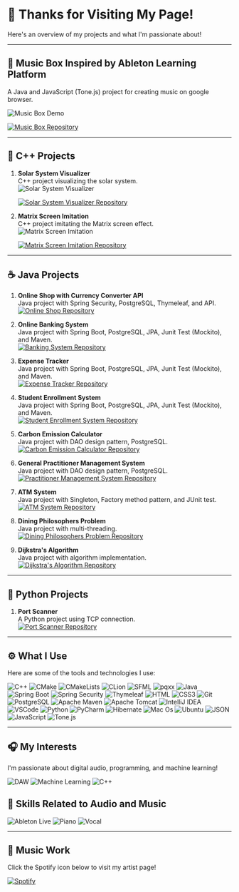 # 👋 Thanks for Visiting My Page!

Here's an overview of my projects and what I'm passionate about!

---

## 🎵 **Music Box Inspired by Ableton Learning Platform**

A Java and JavaScript (Tone.js) project for creating music on google browser.

![Music Box Demo](https://github.com/user-attachments/assets/72b929a7-9bf9-493f-bdc6-9f05855fbe09) 

[![Music Box Repository](https://img.shields.io/badge/-View%20Repo-red?style=for-the-badge&logo=github)](https://github.com/chizuru-nina-yamauchi/Music_Box_Create_Your_Music_GroupWork)

---

## 🚀 **C++ Projects**

1. **Solar System Visualizer**  
   C++ project visualizing the solar system.  
   ![Solar System Visualizer](https://github.com/user-attachments/assets/a9d68a02-da6e-4133-8acc-762107fdbb60)
    
   [![Solar System Visualizer Repository](https://img.shields.io/badge/-View%20Repo-blue?style=for-the-badge&logo=github)](https://github.com/chizuru-nina-yamauchi/Solar_System_Visualizer_Animation_Application)

1. **Matrix Screen Imitation**  
   C++ project imitating the Matrix screen effect.  
   ![Matrix Screen Imitation](https://github.com/user-attachments/assets/9f4ee58a-9197-4c9b-aedb-541684455630)

    [![Matrix Screen Imitation Repository](https://img.shields.io/badge/-View%20Repo-green?style=for-the-badge&logo=github)](https://github.com/chizuru-nina-yamauchi/Matrix_Screen)
   

---

## ☕ **Java Projects**

1. **Online Shop with Currency Converter API**  
   Java project with Spring Security, PostgreSQL, Thymeleaf, and API.  
   [![Online Shop Repository](https://img.shields.io/badge/-View%20Repo-orange?style=for-the-badge)](https://github.com/chizuru-nina-yamauchi/Online_Shop_WIth_Spring_Security_And_API)

2. **Online Banking System**  
   Java project with Spring Boot, PostgreSQL, JPA, Junit Test (Mockito), and Maven.  
   [![Banking System Repository](https://img.shields.io/badge/-View%20Repo-blue?style=for-the-badge)](https://github.com/chizuru-nina-yamauchi/Online_Banking_System_SpringBoot_Postgresql)

3. **Expense Tracker**  
   Java project with Spring Boot, PostgreSQL, JPA, Junit Test (Mockito), and Maven.  
   [![Expense Tracker Repository](https://img.shields.io/badge/-View%20Repo-green?style=for-the-badge)](https://github.com/chizuru-nina-yamauchi/Expense_Tracker_Application)

4. **Student Enrollment System**  
   Java project with Spring Boot, PostgreSQL, JPA, Junit Test (Mockito), and Maven.  
   [![Student Enrollment System Repository](https://img.shields.io/badge/-View%20Repo-purple?style=for-the-badge)](https://github.com/chizuru-nina-yamauchi/Student_Enrollment_System)

5. **Carbon Emission Calculator**  
   Java project with DAO design pattern, PostgreSQL.  
   [![Carbon Emission Calculator Repository](https://img.shields.io/badge/-View%20Repo-orange?style=for-the-badge)](https://github.com/chizuru-nina-yamauchi/Carbon-Emission-Calculator)

6. **General Practitioner Management System**  
   Java project with DAO design pattern, PostgreSQL.  
   [![Practitioner Management System Repository](https://img.shields.io/badge/-View%20Repo-pink?style=for-the-badge)](https://github.com/chizuru-nina-yamauchi/-Pt.2-General-Practitioner-Management-System)

7. **ATM System**  
   Java project with Singleton, Factory method pattern, and JUnit test.  
   [![ATM System Repository](https://img.shields.io/badge/-View%20Repo-blue?style=for-the-badge)](https://github.com/chizuru-nina-yamauchi/Automated-Teller-Machine-ATM-System)

8. **Dining Philosophers Problem**  
   Java project with multi-threading.  
   [![Dining Philosophers Problem Repository](https://img.shields.io/badge/-View%20Repo-green?style=for-the-badge)](https://github.com/chizuru-nina-yamauchi/Dining-Philosophers-Problem-Concurrency-Problem-multi-threading)

9. **Dijkstra's Algorithm**  
   Java project with algorithm implementation.  
   [![Dijkstra's Algorithm Repository](https://img.shields.io/badge/-View%20Repo-red?style=for-the-badge)](https://github.com/chizuru-nina-yamauchi/path-finding-algorithm)

---

## 🐍 **Python Projects**

1. **Port Scanner**  
   A Python project using TCP connection.  
   [![Port Scanner Repository](https://img.shields.io/badge/-View%20Repo-blue?style=for-the-badge)](https://github.com/chizuru-nina-yamauchi/Port_Scanner_with_IP_address)

---

## ⚙️ **What I Use**

Here are some of the tools and technologies I use:

![C++](https://img.shields.io/badge/C++-00599C?style=for-the-badge&logo=c%2B%2B&logoColor=white)
![CMake](https://img.shields.io/badge/CMake-064F8C?style=for-the-badge&logo=cmake&logoColor=white)
![CMakeLists](https://img.shields.io/badge/CMakeLists.txt-064F8C?style=for-the-badge&logo=cmake&logoColor=white)
![CLion](https://img.shields.io/badge/CLion-000000?style=for-the-badge&logo=clion&logoColor=white)
![SFML](https://img.shields.io/badge/SFML-8CC445?style=for-the-badge&logo=sfml&logoColor=white)
![pqxx](https://img.shields.io/badge/pqxx-4169E1?style=for-the-badge&logo=postgresql&logoColor=white)
![Java](https://img.shields.io/badge/java-%23ED8B00.svg?style=for-the-badge&logo=openjdk&logoColor=white)
![Spring Boot](https://img.shields.io/badge/Spring_Boot-F2F4F9?style=for-the-badge&logo=spring-boot)
![Spring Security](https://img.shields.io/badge/Spring_Security-6DB33F?style=for-the-badge&logo=Spring-Security&logoColor=white)
![Thymeleaf](https://img.shields.io/badge/Thymeleaf-%23005C0F.svg?style=for-the-badge&logo=Thymeleaf&logoColor=white)
![HTML](https://img.shields.io/badge/HTML5-E34F26?style=for-the-badge&logo=html5&logoColor=white)
![CSS3](https://img.shields.io/badge/CSS3-1572B6?style=for-the-badge&logo=css3&logoColor=white)
![Git](https://img.shields.io/badge/Git-F05032?style=for-the-badge&logo=git&logoColor=white)
![PostgreSQL](https://img.shields.io/badge/PostgreSQL-316192?style=for-the-badge&logo=postgresql&logoColor=white)
![Apache Maven](https://img.shields.io/badge/apache_maven-C71A36?style=for-the-badge&logo=apachemaven&logoColor=white)
![Apache Tomcat](https://img.shields.io/badge/apache%20tomcat-%23F8DC75.svg?style=for-the-badge&logo=apache-tomcat&logoColor=black)
![IntelliJ IDEA](https://img.shields.io/badge/IntelliJ_IDEA-000000.svg?style=for-the-badge&logo=intellij-idea&logoColor=white)
![VSCode](https://img.shields.io/badge/VSCode-0078D4?style=for-the-badge&logo=visual%20studio%20code&logoColor=white)
![Python](https://img.shields.io/badge/python-3670A0?style=for-the-badge&logo=python&logoColor=ffdd54)
![PyCharm](https://img.shields.io/badge/PyCharm-000000?style=for-the-badge&logo=pycharm&logoColor=white)
![Hibernate](https://img.shields.io/badge/Hibernate-59666C?style=for-the-badge&logo=Hibernate&logoColor=white)
![Mac Os](https://img.shields.io/badge/mac%20os-000000?style=for-the-badge&logo=apple&logoColor=white)
![Ubuntu](https://img.shields.io/badge/Ubuntu-E95420?style=for-the-badge&logo=ubuntu&logoColor=white)
![JSON](https://img.shields.io/badge/json-5E5C5C?style=for-the-badge&logo=json&logoColor=white)
![JavaScript](https://img.shields.io/badge/javascript-F7DF1E?style=for-the-badge&logo=javascript&logoColor=black)
![Tone.js](https://img.shields.io/badge/tone.js-F0DB4F?style=for-the-badge&logo=tone.js&logoColor=black)


---

## 🎧 **My Interests**

I'm passionate about digital audio, programming, and machine learning!

![DAW](https://img.shields.io/badge/DAW-000000?style=for-the-badge&logo=audiomack&logoColor=white)
![Machine Learning](https://img.shields.io/badge/Machine_Learning-FF6F00?style=for-the-badge&logo=tensorflow&logoColor=white)
![C++](https://img.shields.io/badge/C++-00599C?style=for-the-badge&logo=c%2B%2B&logoColor=white)

## 🎹 **Skills Related to Audio and Music**

![Ableton Live](https://img.shields.io/badge/Ableton_Live_Suite-000000?style=for-the-badge&logo=abletonlive&logoColor=white)
![Piano](https://img.shields.io/badge/Piano-FF4500?style=for-the-badge&logo=musicbrainz&logoColor=white)
![Vocal](https://img.shields.io/badge/Vocal-DAA520?style=for-the-badge&logo=spotify&logoColor=white)

---

## 🎵 **Music Work**

Click the Spotify icon below to visit my artist page!

[![Spotify](https://img.shields.io/badge/Spotify-1DB954?style=for-the-badge&logo=spotify&logoColor=white)](https://open.spotify.com/artist/6u6f4IPkzOgD3XrmDtoNKb?si=lq6i8WtaRHSPqxZxH6p0AQ)
